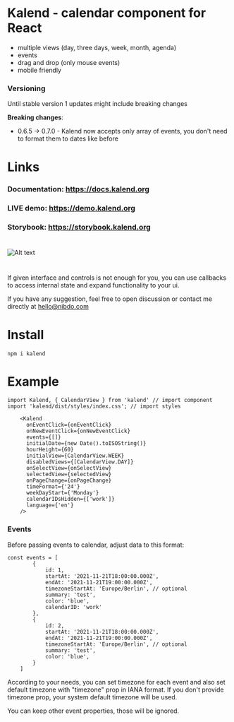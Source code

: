 # Kalend - calendar component for React

- multiple views (day, three days, week, month, agenda)
- events
- drag and drop (only mouse events)
- mobile friendly

### Versioning
Until stable version 1 updates might include breaking changes  

**Breaking changes**:
- 0.6.5 -> 0.7.0 - Kalend now accepts only array of events, you don't need to format them to dates like before
    
# Links
### Documentation: https://docs.kalend.org

### LIVE demo: https://demo.kalend.org

### Storybook: https://storybook.kalend.org  
  
  
#

![Alt text](screenshot.png?raw=true 'Title')

#

If given interface and controls is not enough for you, you can use callbacks to access internal state and expand functionality to your ui.

If you have any suggestion, feel free to open discussion or contact me directly at hello@nibdo.com

# Install

    npm i kalend

# Example

    import Kalend, { CalendarView } from 'kalend' // import component
    import 'kalend/dist/styles/index.css'; // import styles

        <Kalend
          onEventClick={onEventClick}
          onNewEventClick={onNewEventClick}
          events={[]}
          initialDate={new Date().toISOString()}
          hourHeight={60}
          initialView={CalendarView.WEEK}
          disabledViews={[CalendarView.DAY]}
          onSelectView={onSelectView}
          selectedView={selectedView}
          onPageChange={onPageChange}
          timeFormat={'24'}
          weekDayStart={'Monday'}
          calendarIDsHidden={['work']}
          language={'en'}
        />

### Events

Before passing events to calendar, adjust data to this format:

    const events = [
            {
                id: 1,
                startAt: '2021-11-21T18:00:00.000Z',
                endAt: '2021-11-21T19:00:00.000Z',
                timezoneStartAt: 'Europe/Berlin', // optional
                summary: 'test',
                color: 'blue',
                calendarID: 'work'
            },
            {
                id: 2,
                startAt: '2021-11-21T18:00:00.000Z',
                endAt: '2021-11-21T19:00:00.000Z',
                timezoneStartAt: 'Europe/Berlin', // optional
                summary: 'test',
                color: 'blue',
            }
        ]

According to your needs, you can set timezone for each event and also set default timezone with "timezone" prop in IANA format.
If you don't provide timezone prop, your system default timezone will be used.

You can keep other event properties, those will be ignored.
